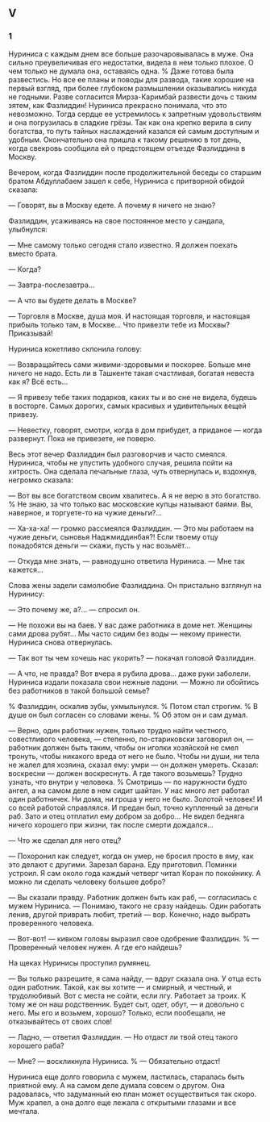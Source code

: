 ## V

### 1

Нуриниса с каждым днем все больше разочаровывалась в муже.
Она сильно преувеличивая его недостатки, видела в нем только плохое.
О чем только не думала она, оставаясь одна.
% Даже готова была развестись.
Но все ее планы и поводы для развода, такие хорошие на первый взгляд, при более глубоком размышлении оказывались никуда не годными.
Разве согласится Мирза-Каримбай развести дочь с таким зятем, как Фазлиддин!
Нуриниса прекрасно понимала, что это невозможно.
Тогда сердце ее устремилось к запретным удовольствиям и она погрузилась в сладкие грёзы.
Так как она крепко верила в силу богатства, то путь тайных наслаждений казался ей самым доступным и удобным.
Окончательно она пришла к такому решению в тот день, когда свекровь сообщила ей о предстоящем отъезде Фазлиддина в Москву.

Вечером, когда Фазлиддин после продолжительной беседы со старшим братом Абдуллабаем зашел к себе, Нуриниса с притворной обидой сказала:

— Говорят, вы в Москву едете.
А почему я ничего не знаю?

Фазлиддин, усаживаясь на свое постоянное место у сандала, улыбнулся:

— Мне самому только сегодня стало известно.
Я должен поехать вместо брата.

— Когда?

— Завтра-послезавтра…

— А что вы будете делать в Москве?

— Торговля в Москве, душа моя.
И настоящая торговля, и настоящая прибыль только там, в Москве…
Что привезти тебе из Москвы?
Приказывай!

Нуриниса кокетливо склонила голову:

— Возвращайтесь сами живими-здоровыми и поскорее.
Больше мне ничего не надо.
Есть ли в Ташкенте такая счастливая, богатая невеста как я?
Всё есть...

— Я привезу тебе таких подарков, каких ты и во сне не видела, будешь в восторге.
Самых дорогих, самых красивых и удивительных вещей привезу.

— Невестку, говорят, смотри, когда в дом прибудет, а приданое — когда развернут.
Пока не привезете, не поверю.

Весь этот вечер Фазлиддин был разговорчив и часто смеялся.
Нуриниса, чтобы не упустить удобного случая, решила пойти на хитрость.
Она сделала печальные глаза, чуть отвернулась и, вздохнув, негромко сказала:

— Вот вы все богатством своим хвалитесь.
А я не верю в это богатство.
% Не знаю, за что только вас московские купцы называют баями.
Вы, наверное, и торгуете-то на чужие деньги?…

— Ха-ха-ха! — громко рассмеялся Фазлиддин.
— Это мы работаем на чужие деньги, сыновья Наджмиддинбая?!
Если твоему отцу понадобятся деньги — скажи, пусть у нас возьмёт...

— Откуда мне знать, — равнодушно ответила Нуриниса.
— Мне так кажется…

Слова жены задели самолюбие Фазлиддина.
Он пристально взглянул на Нуринису:

— Это почему же, а?... — спросил он.

— Не похожи вы на баев.
У вас даже работника в доме нет.
Женщины сами дрова рубят…
Мы часто сидим без воды — некому принести.
Нуриниса снова отвернулась.

— Так вот ты чем хочешь нас укорить? — покачал головой Фазлиддин.

— А что, не правда?
Вот вчера я рубила дрова… даже руки заболели.
Нуриниса издали показала свои нежные ладони.
— Можно ли обойтись без работников в такой большой семье?

% Фазлиддин, оскалив зубы, ухмыльнулся.
% Потом стал строгим.
% В душе он был согласен со словами жены.
% Об этом он и сам думал.

— Верно, один работник нужен, только трудно найти честного, совестливого человека, — степенно, по-стариковски заговорил он, — работник должен быть таким, чтобы он иголки хозяйской не смел тронуть, чтобы никакого вреда от него не было.
Чтобы ни души, ни тела не жалел для хозяина, сказал ему: умри — он должен умереть.
Сказал: воскресни — должен воскреснуть.
А где такого возьмешь?
Трудно узнать, что внутри у человека.
% Смотришь — по наружности будто ангел, а на самом деле в нем сидит шайтан.
У нас много лет работал один работничек.
Ни дома, ни гроша у него не было.
Золотой человек!
И со всей работой справлялся.
И предан был, точно купленный за деньги раб.
Зато и отец отплатил ему добром за добро…
Не видел бедняга ничего хорошего при жизни, так после смерти дождался...

— Что же сделал для него отец?

— Похоронил как следует, когда он умер, не бросил просто в яму, как это делают с другими.
Зарезал барана.
Еду приготовил.
Поминки устроил.
Я сам около года каждый четверг читал Коран по покойнику.
А можно ли сделать человеку большее добро?

— Вы сказали правду.
Работник должен быть как раб, — согласилась с мужем Нуриниса.
— Понимаю, такого не сразу найдешь.
Один работать ленив, другой приврать любит, третий — вор.
Конечно, надо выбрать проверенного человека.

— Вот-вот! — кивком головы выразил свое одобрение Фазлиддин.
% — Проверенный человек нужен.
А где его найдешь?

На щеках Нуринисы проступил румянец.

— Вы только разрешите, я сама найду, — вдруг сказала она.
У отца есть один работник.
Такой, как вы хотите — и смирный, и честный, и трудолюбивый.
Вот с места не сойти, если лгу.
Работает за троих.
К тому же он наш родственник.
Будет сыт, одет, обут, — и довольно с него.
Мы его и возьмем, хорошо?
Только, если пообещали, не отказывайтесь от своих слов!

— Ладно, — ответил Фазлиддин.
— Но отдаст ли твой отец такого хорошего раба?

— Мне? — воскликнула Нуриниса.
% — Обязательно отдаст!

Нуриниса еще долго говорила с мужем, ластилась, старалась быть приятной ему.
А на самом деле думала совсем о другом.
Она радовалась, что задуманный ею план может осуществиться так скоро.
Муж храпел, а она долго еще лежала с открытыми глазами и все мечтала.
